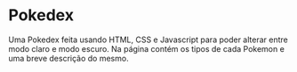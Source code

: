 # Pokedex
Uma Pokedex feita usando HTML, CSS e Javascript para poder alterar entre modo claro e modo escuro. Na página contém os tipos de cada Pokemon e uma breve descrição do mesmo.
